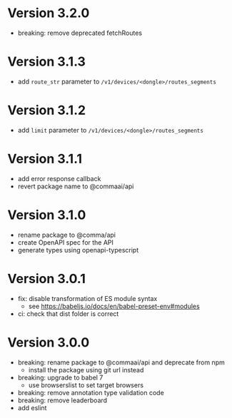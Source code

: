 Version 3.2.0
=============
* breaking: remove deprecated fetchRoutes

Version 3.1.3
=============
* add `route_str` parameter to `/v1/devices/<dongle>/routes_segments`

Version 3.1.2
=============
* add `limit` parameter to `/v1/devices/<dongle>/routes_segments`

Version 3.1.1
=============
* add error response callback
* revert package name to @commaai/api

Version 3.1.0
=============
* rename package to @comma/api
* create OpenAPI spec for the API
* generate types using openapi-typescript

Version 3.0.1
=============
* fix: disable transformation of ES module syntax
  * see https://babeljs.io/docs/en/babel-preset-env#modules
* ci: check that dist folder is correct

Version 3.0.0
=============
* breaking: rename package to @commaai/api and deprecate from npm
  * install the package using git url instead
* breaking: upgrade to babel 7
  * use browserslist to set target browsers
* breaking: remove annotation type validation code
* breaking: remove leaderboard
* add eslint
